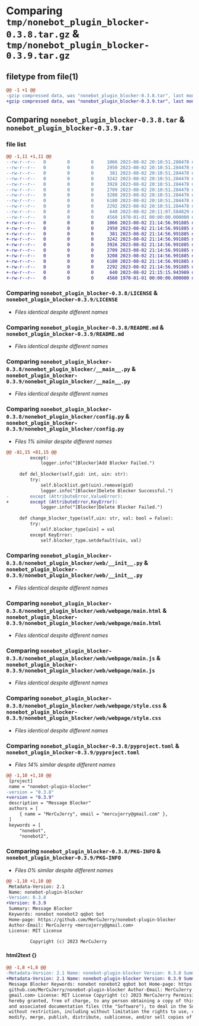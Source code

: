 # Comparing `tmp/nonebot_plugin_blocker-0.3.8.tar.gz` & `tmp/nonebot_plugin_blocker-0.3.9.tar.gz`

## filetype from file(1)

```diff
@@ -1 +1 @@
-gzip compressed data, was "nonebot_plugin_blocker-0.3.8.tar", last modified: Wed Aug  2 20:11:07 2023, max compression
+gzip compressed data, was "nonebot_plugin_blocker-0.3.9.tar", last modified: Wed Aug  2 21:15:15 2023, max compression
```

## Comparing `nonebot_plugin_blocker-0.3.8.tar` & `nonebot_plugin_blocker-0.3.9.tar`

### file list

```diff
@@ -1,11 +1,11 @@
--rw-r--r--   0        0        0     1066 2023-08-02 20:10:51.280478 nonebot_plugin_blocker-0.3.8/LICENSE
--rw-r--r--   0        0        0     2950 2023-08-02 20:10:51.284478 nonebot_plugin_blocker-0.3.8/README.md
--rw-r--r--   0        0        0      381 2023-08-02 20:10:51.284478 nonebot_plugin_blocker-0.3.8/nonebot_plugin_blocker/__init__.py
--rw-r--r--   0        0        0     3242 2023-08-02 20:10:51.284478 nonebot_plugin_blocker-0.3.8/nonebot_plugin_blocker/__main__.py
--rw-r--r--   0        0        0     3928 2023-08-02 20:10:51.284478 nonebot_plugin_blocker-0.3.8/nonebot_plugin_blocker/config.py
--rw-r--r--   0        0        0     2709 2023-08-02 20:10:51.284478 nonebot_plugin_blocker-0.3.8/nonebot_plugin_blocker/web/__init__.py
--rw-r--r--   0        0        0     3208 2023-08-02 20:10:51.284478 nonebot_plugin_blocker-0.3.8/nonebot_plugin_blocker/web/webpage/main.html
--rw-r--r--   0        0        0     6180 2023-08-02 20:10:51.284478 nonebot_plugin_blocker-0.3.8/nonebot_plugin_blocker/web/webpage/main.js
--rw-r--r--   0        0        0     2292 2023-08-02 20:10:51.284478 nonebot_plugin_blocker-0.3.8/nonebot_plugin_blocker/web/webpage/style.css
--rw-r--r--   0        0        0      640 2023-08-02 20:11:07.584829 nonebot_plugin_blocker-0.3.8/pyproject.toml
--rw-r--r--   0        0        0     4560 1970-01-01 00:00:00.000000 nonebot_plugin_blocker-0.3.8/PKG-INFO
+-rw-r--r--   0        0        0     1066 2023-08-02 21:14:56.991885 nonebot_plugin_blocker-0.3.9/LICENSE
+-rw-r--r--   0        0        0     2950 2023-08-02 21:14:56.991885 nonebot_plugin_blocker-0.3.9/README.md
+-rw-r--r--   0        0        0      381 2023-08-02 21:14:56.991885 nonebot_plugin_blocker-0.3.9/nonebot_plugin_blocker/__init__.py
+-rw-r--r--   0        0        0     3242 2023-08-02 21:14:56.991885 nonebot_plugin_blocker-0.3.9/nonebot_plugin_blocker/__main__.py
+-rw-r--r--   0        0        0     3926 2023-08-02 21:14:56.991885 nonebot_plugin_blocker-0.3.9/nonebot_plugin_blocker/config.py
+-rw-r--r--   0        0        0     2709 2023-08-02 21:14:56.991885 nonebot_plugin_blocker-0.3.9/nonebot_plugin_blocker/web/__init__.py
+-rw-r--r--   0        0        0     3208 2023-08-02 21:14:56.991885 nonebot_plugin_blocker-0.3.9/nonebot_plugin_blocker/web/webpage/main.html
+-rw-r--r--   0        0        0     6180 2023-08-02 21:14:56.991885 nonebot_plugin_blocker-0.3.9/nonebot_plugin_blocker/web/webpage/main.js
+-rw-r--r--   0        0        0     2292 2023-08-02 21:14:56.991885 nonebot_plugin_blocker-0.3.9/nonebot_plugin_blocker/web/webpage/style.css
+-rw-r--r--   0        0        0      640 2023-08-02 21:15:15.943989 nonebot_plugin_blocker-0.3.9/pyproject.toml
+-rw-r--r--   0        0        0     4560 1970-01-01 00:00:00.000000 nonebot_plugin_blocker-0.3.9/PKG-INFO
```

### Comparing `nonebot_plugin_blocker-0.3.8/LICENSE` & `nonebot_plugin_blocker-0.3.9/LICENSE`

 * *Files identical despite different names*

### Comparing `nonebot_plugin_blocker-0.3.8/README.md` & `nonebot_plugin_blocker-0.3.9/README.md`

 * *Files identical despite different names*

### Comparing `nonebot_plugin_blocker-0.3.8/nonebot_plugin_blocker/__main__.py` & `nonebot_plugin_blocker-0.3.9/nonebot_plugin_blocker/__main__.py`

 * *Files identical despite different names*

### Comparing `nonebot_plugin_blocker-0.3.8/nonebot_plugin_blocker/config.py` & `nonebot_plugin_blocker-0.3.9/nonebot_plugin_blocker/config.py`

 * *Files 1% similar despite different names*

```diff
@@ -81,15 +81,15 @@
         except:
             logger.info("[Blocker]Add Blocker Failed.")
 
     def del_blocker(self,gid: int, uin: str):
         try:
             self.blocklist.get(uin).remove(gid)
             logger.info("[Blocker]Delete Blocker Successful.")
-        except (AttributeError,ValueError):
+        except (AttributeError,KeyError):
             logger.info("[Blocker]Delete Blocker Failed.")
     
     def change_blocker_type(self,uin: str, val: bool = False):
         try:
             self.blocker_type[uin] = val
         except KeyError:
             self.blocker_type.setdefault(uin, val)
```

### Comparing `nonebot_plugin_blocker-0.3.8/nonebot_plugin_blocker/web/__init__.py` & `nonebot_plugin_blocker-0.3.9/nonebot_plugin_blocker/web/__init__.py`

 * *Files identical despite different names*

### Comparing `nonebot_plugin_blocker-0.3.8/nonebot_plugin_blocker/web/webpage/main.html` & `nonebot_plugin_blocker-0.3.9/nonebot_plugin_blocker/web/webpage/main.html`

 * *Files identical despite different names*

### Comparing `nonebot_plugin_blocker-0.3.8/nonebot_plugin_blocker/web/webpage/main.js` & `nonebot_plugin_blocker-0.3.9/nonebot_plugin_blocker/web/webpage/main.js`

 * *Files identical despite different names*

### Comparing `nonebot_plugin_blocker-0.3.8/nonebot_plugin_blocker/web/webpage/style.css` & `nonebot_plugin_blocker-0.3.9/nonebot_plugin_blocker/web/webpage/style.css`

 * *Files identical despite different names*

### Comparing `nonebot_plugin_blocker-0.3.8/pyproject.toml` & `nonebot_plugin_blocker-0.3.9/pyproject.toml`

 * *Files 14% similar despite different names*

```diff
@@ -1,10 +1,10 @@
 [project]
 name = "nonebot-plugin-blocker"
-version = "0.3.8"
+version = "0.3.9"
 description = "Message Blocker"
 authors = [
     { name = "MerCuJerry", email = "mercujerry@gmail.com" },
 ]
 keywords = [
     "nonebot",
     "nonebot2",
```

### Comparing `nonebot_plugin_blocker-0.3.8/PKG-INFO` & `nonebot_plugin_blocker-0.3.9/PKG-INFO`

 * *Files 0% similar despite different names*

```diff
@@ -1,10 +1,10 @@
 Metadata-Version: 2.1
 Name: nonebot-plugin-blocker
-Version: 0.3.8
+Version: 0.3.9
 Summary: Message Blocker
 Keywords: nonebot nonebot2 qqbot bot
 Home-page: https://github.com/MerCuJerry/nonebot-plugin-blocker
 Author-Email: MerCuJerry <mercujerry@gmail.com>
 License: MIT License
         
         Copyright (c) 2023 MerCuJerry
```

#### html2text {}

```diff
@@ -1,8 +1,8 @@
-Metadata-Version: 2.1 Name: nonebot-plugin-blocker Version: 0.3.8 Summary:
+Metadata-Version: 2.1 Name: nonebot-plugin-blocker Version: 0.3.9 Summary:
 Message Blocker Keywords: nonebot nonebot2 qqbot bot Home-page: https://
 github.com/MerCuJerry/nonebot-plugin-blocker Author-Email: MerCuJerry
 gmail.com> License: MIT License Copyright (c) 2023 MerCuJerry Permission is
 hereby granted, free of charge, to any person obtaining a copy of this software
 and associated documentation files (the "Software"), to deal in the Software
 without restriction, including without limitation the rights to use, copy,
 modify, merge, publish, distribute, sublicense, and/or sell copies of the
```

